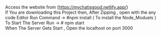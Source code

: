 Access the website from  (https://mychatisgood.netlify.app/) <br/>
If You are downloading this Project then, After Zipping , open with the any code Editor
Run Command -> #npm install ( To install the Node_Moduels ) <br/>
To Start The Server Run -> # npm start <br/>
When The Server Gets Start , Open the localhost on port 3000





